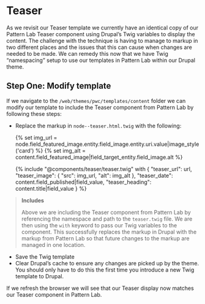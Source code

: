 # Teaser
As we revisit our Teaser template we currently have an identical copy of our Pattern Lab Teaser component using Drupal’s Twig variables to display the content.  The challenge with the technique is having to manage to markup in two different places and the issues that this can cause when changes are needed to be made.  We can remedy this now that we have Twig “namespacing” setup to use our templates in Pattern Lab within our Drupal theme.

## Step One: Modify template

If we navigate to the `/web/themes/pwc/templates/content` folder we can modify our template to include the Teaser component from Pattern Lab by following these steps:


- Replace the markup in `node--teaser.html.twig` with the following:


    {% set img_url = node.field_featured_image.entity.field_image.entity.uri.value|image_style('card') %}
    {% set img_alt = content.field_featured_image|field_target_entity.field_image.alt %}
    
    {% include "@components/teaser/teaser.twig"
      with {
        "teaser_url": url,
        "teaser_image": {
          "src": img_url,
          "alt": img_alt
        },
        "teaser_date": content.field_published|field_value,
        "teaser_heading": content.title|field_value
      }
    %}


> **Includes**
> 
> Above we are including the Teaser component from Pattern Lab by referencing the namespace and path to the `teaser.twig` file.  We are then using the `with` keyword to pass our Twig variables to the component.  This successfully replaces the markup in Drupal with the markup from Pattern Lab so that future changes to the markup are managed in one location.


- Save the Twig template
- Clear Drupal’s cache to ensure any changes are picked up by the theme.  You should only have to do this the first time you introduce a new Twig template to Drupal.

If we refresh the browser we will see that our Teaser display now matches our Teaser component in Pattern Lab.

